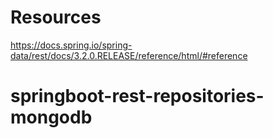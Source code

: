 # Resources

https://docs.spring.io/spring-data/rest/docs/3.2.0.RELEASE/reference/html/#reference

# springboot-rest-repositories-mongodb
